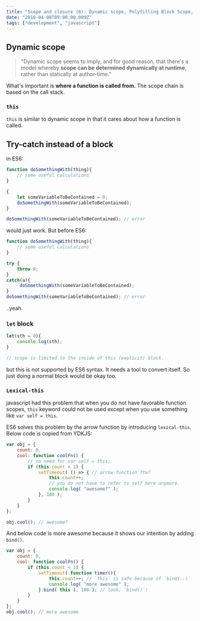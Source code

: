 ```yaml
---
title: "Scope and closure (6): Dynamic scope, Polyfilling Block Scope, and Lexical-this"
date: "2018-04-08T09:00:00.009Z"
tags: ["development", "javascript"]
---
```


## Dynamic scope 

> "Dynamic scope seems to imply, and for good reason, that there's a model whereby **scope can be determined dynamically at runtime**, rather than statically at author-time." 

What's important is **where a function is called from.** The scope chain is based on the call stack. 

### `this`
`this` is similar to dynamic scope in that it cares about how a function is called.

## Try-catch instead of a block 

in ES6:
```javascript
function doSomethingWith(thing){
    // some useful calculations
}

{
    let someVariableToBeContained = 0;
    doSomethingWith(someVariableToBeContained);
}

doSomethingWith(someVariableToBeContained); // error
```
would just work. But before ES6:

```javascript
function doSomethingWith(thing){
    // some useful calculations
}

try {
    throw 0;
}
catch(a){
     doSomethingWith(someVariableToBeContained);
}
doSomethingWith(someVariableToBeContained); // error
```
..yeah. 

### `let` block

```javascript
let(sth = 0){
    console.log(sth);
}

// scope is limited to the inside of this (explicit) block.
```
but this is not supported by ES6 syntax. It needs a tool to convert itself. So just doing a normal block would be okay too.

### `Lexical-this`

javascript had this problem that when you do not have favorable function scopes, `this` keyword could not be used except when you use something like `var self = this`.

ES6 solves this problem by the arrow function by introducing `lexical-this`.
Below code is copied from YDKJS:

```javascript
var obj = {
    count: 0,
    cool: function coolFn() {
        // no need for var self = this;
        if (this.count < 1) {
            setTimeout( () => { // arrow-function ftw?
                this.count++; 
                // you do not have to refer to self here anymore. 
                console.log( "awesome?" );
            }, 100 );
        }
    }
};

obj.cool(); // awesome?
```

And below code is more awesome because it shows our intention by adding `bind()`.

```javascript
var obj = {
    count: 0,
    cool: function coolFn() {
        if (this.count < 1) {
            setTimeout( function timer(){
                this.count++; // `this` is safe because of `bind(..)`
                console.log( "more awesome" );
            }.bind( this ), 100 ); // look, `bind()`!
        }
    }
};
obj.cool(); // more awesome
```





